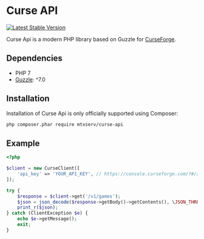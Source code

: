 Curse API
==========

[![Latest Stable Version](https://poser.pugx.org/mtxserv/curse-api/v/stable.png)](https://packagist.org/packages/mtxserv/curse-api)

Curse Api is a modern PHP library based on Guzzle for [CurseForge](https://docs.curseforge.com/#getting-started).

## Dependencies

* PHP 7
* [Guzzle](http://www.guzzlephp.org): ^7.0

## Installation

Installation of Curse Api is only officially supported using Composer:

```sh
php composer.phar require mtxserv/curse-api
```

## Example

```php
<?php

$client = new CurseClient([
    'api_key' => 'YOUR_API_KEY', // https://console.curseforge.com/?#/api-keys
]);

try {
    $response = $client->get('/v1/games');
    $json = json_decode($response->getBody()->getContents(), \JSON_THROW_ON_ERROR);
    print_r($json);
} catch (ClientException $e) {
    echo $e->getMessage();
    exit;
}
```